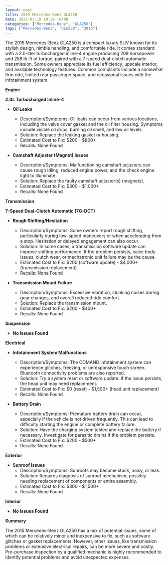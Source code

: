 ```yaml
---
layout: post
title: 2015 Mercedes-Benz GLA250
date: 2025-03-19 10:29 -0400
categories: ["Mercedes-Benz", "GLA250"]
tags: ["Mercedes-Benz", "GLA250", "2015"]
---
```

The 2015 Mercedes-Benz GLA250 is a compact luxury SUV known for its stylish design, nimble handling, and comfortable ride. It comes standard with a 2.0-liter turbocharged inline-4 engine producing 208 horsepower and 258 lb-ft of torque, paired with a 7-speed dual-clutch automatic transmission. Some owners appreciate its fuel efficiency, upscale interior, and available technology features. Common complaints include a somewhat firm ride, limited rear passenger space, and occasional issues with the infotainment system.

**Engine**

**2.0L Turbocharged Inline-4**

*   **Oil Leaks**
    *   Description/Symptoms: Oil leaks can occur from various locations, including the valve cover gasket and the oil filter housing. Symptoms include visible oil drips, burning oil smell, and low oil levels.
    *   Solution: Replace the leaking gasket or housing.
    *   Estimated Cost to Fix: $200 - $800+
    *   Recalls: None Found

*   **Camshaft Adjuster (Magnet) Issues**
    *   Description/Symptoms: Malfunctioning camshaft adjusters can cause rough idling, reduced engine power, and the check engine light to illuminate.
    *   Solution: Replace the faulty camshaft adjuster(s) (magnets).
    *   Estimated Cost to Fix: $300 - $1,000+
    *   Recalls: None Found

**Transmission**

**7-Speed Dual-Clutch Automatic (7G-DCT)**

*   **Rough Shifting/Hesitation**
    *   Description/Symptoms: Some owners report rough shifting, particularly during low-speed maneuvers or when accelerating from a stop. Hesitation or delayed engagement can also occur.
    *   Solution: In some cases, a transmission software update can improve shifting performance. If the problem persists, valve body issues, clutch wear, or mechatronic unit failure may be the cause.
    *   Estimated Cost to Fix: $200 (software update) - $4,000+ (transmission replacement)
    *   Recalls: None Found

*   **Transmission Mount Failure**
    *   Description/Symptoms: Excessive vibration, clunking noises during gear changes, and overall reduced ride comfort.
    *   Solution: Replace the transmission mount.
    *   Estimated Cost to Fix: $200 - $400+
    *   Recalls: None Found

**Suspension**

*   **No Issues Found**

**Electrical**

*   **Infotainment System Malfunctions**
    *   Description/Symptoms: The COMAND infotainment system can experience glitches, freezing, or unresponsive touch screen. Bluetooth connectivity problems are also reported.
    *   Solution: Try a system reset or software update. If the issue persists, the head unit may need replacement.
    *   Estimated Cost to Fix: $0 (reset) - $1,500+ (head unit replacement)
    *   Recalls: None Found

*   **Battery Drain**
    *   Description/Symptoms: Premature battery drain can occur, especially if the vehicle is not driven frequently. This can lead to difficulty starting the engine or complete battery failure.
    *   Solution: Have the charging system tested and replace the battery if necessary. Investigate for parasitic drains if the problem persists.
    *   Estimated Cost to Fix: $200 - $500+
    *   Recalls: None Found

**Exterior**

*   **Sunroof Issues**
    *   Description/Symptoms: Sunroofs may become stuck, noisy, or leak.
    *   Solution: Requires diagnosis of sunroof mechanism, possibly needing replacement of components or entire assembly.
    *   Estimated Cost to Fix: $300 - $1,500+
    *   Recalls: None Found

**Interior**

*   **No Issues Found**

**Summary**

The 2015 Mercedes-Benz GLA250 has a mix of potential issues, some of which can be relatively minor and inexpensive to fix, such as software glitches or gasket replacements. However, other issues, like transmission problems or extensive electrical repairs, can be more severe and costly. Pre-purchase inspection by a qualified mechanic is highly recommended to identify potential problems and avoid unexpected expenses.

